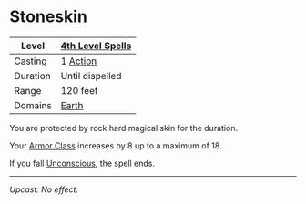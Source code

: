 # Stoneskin

| Level    | [4th Level Spells](4th%20Level%20Spells.md)                           |
| -------- | --------------------------------------------------------------------- |
| Casting  | 1 [Action](../../../../Game%20Procedures/Core%20Procedures/Action.md) |
| Duration | Until dispelled                                                       |
| Range    | 120 feet                                                              |
| Domains  | [Earth](../../Spell%20Domains/Earth.md)                               |

You are protected by rock hard magical skin for the duration.

Your [Armor Class](../../../../Player%20Characters/Derived%20Statistics/Armor%20Class.md) increases by 8 up to a maximum of 18.

If you fall [Unconscious](../../../../Game%20Procedures/Conditions/Unconscious.md), the spell ends.

---
*Upcast: No effect.*
